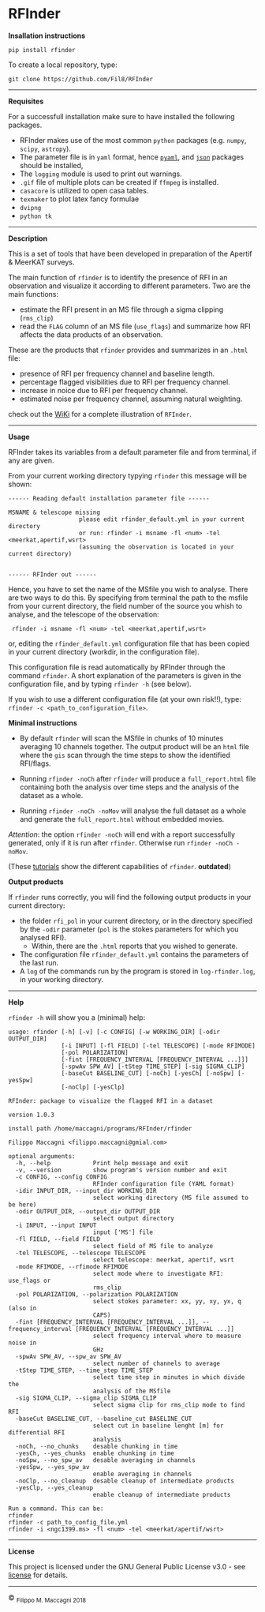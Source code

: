 # RFInder

**Insallation instructions**

```
pip install rfinder
```

To create a local repository, type:

```
git clone https://github.com/Fil8/RFInder
```

***

**Requisites**

For a successfull installation make sure to have installed the following packages.

- RFInder makes use of the most common `python` packages (e.g. `numpy`, `scipy`, `astropy`). 
- The parameter file is in `yaml` format, hence [`pyaml`](https://anaconda.org/anaconda/pyyaml), and [`json`](https://anaconda.org/conda-forge/json-c) packages should be installed,
- The `logging` module is used to print out warnings.
- `.gif` file of multiple plots can be created if `ffmpeg` is installed.
- `casacore` is utilized to open casa tables.
- `texmaker` to plot latex fancy formulae
- `dvipng`
- `python tk`



***
**Description**

This is a set of tools that have been developed in preparation of the Apertif & MeerKAT surveys.

The main function of `rfinder` is to identify the presence of RFI in an observation and visualize it according to different parameters. Two are the main functions:

- estimate the RFI present in an MS file through a sigma clipping (`rms_clip`)
- read the `FLAG` column of an MS file (`use_flags`) and summarize how RFI affects the data products of an observation. 

These are the products that `rfinder` provides and summarizes in an `.html` file:

- presence of RFI per frequency channel and baseline length.
- percentage flagged visibilities due to RFI per frequency channel. 
- increase in noice due to RFI per frequency channel.
- estimated noise per frequency channel, assuming natural weighting. 

check out the [WiKi](https://github.com/Fil8/RFInder/wiki) for a complete illustration of `RFInder`.

***
**Usage**

RFInder takes its variables from a default parameter file and from terminal, if any are given. 

From your current working directory typying `rfinder` this message will be shown: 

```
------ Reading default installation parameter file ------

MSNAME & telescope missing
              		please edit rfinder_default.yml in your current directory
              		or run: rfinder -i msname -fl <num> -tel <meerkat,apertif,wsrt>
              		(assuming the observation is located in your current directory)
                    

------ RFInder out ------
```

Hence, you have to set the name of the MSfile you wish to analyse. There are two ways to do this. By specifying from terminal the path to the msfile from your current directory, the field number of the source you whish to analyse, and the telescope of the observation:

```
 rfinder -i msname -fl <num> -tel <meerkat,apertif,wsrt>
```

or, editing the `rfinder_default.yml` configuration file that has been copied in your current directory (workdir, in the configuration file). 

This configuration file is read automatically by RFInder through the command `rfinder`. A short explanation of the parameters is given in the configuration file, and by typing `rfinder -h` (see below).

If you wish to use a different configuration file (at your own risk!!), type: `rfinder -c <path_to_configuration_file>`.

**Minimal instructions**

- By default `rfinder` will scan the MSfile in chunks of 10 minutes averaging 10 channels together. The output product will be an `html` file where the `gis` scan through the time steps to show the identified RFI/flags.

- Running `rfinder -noCh` after `rfinder` will produce a `full_report.html` file containing both the analysis over time steps and the analysis of the dataset as a whole.

- Running `rfinder -noCh -noMov` will analyse the full dataset as a whole and generate the `full_report.html` without embedded movies.

_Attention_: the option `rfinder -noCh` will end with a report successfully generated, only if it is run after `rfinder`. Otherwise run `rfinder -noCh -noMov`.

(These [tutorials](https://github.com/Fil8/RFInder/tree/master/tutorials) show the different capabilities of `rfinder`. **outdated**)


**Output products**

If `rfinder` runs correctly, you will find the following output products in your current directory: 

- the folder `rfi_pol` in your current directory, or in the directory specified by the `-odir` parameter (`pol` is the stokes parameters for which you analysed RFI). 
	- Within, there are the `.html` reports that you wished to generate. 
- The configuration file `rfinder_default.yml` contains the parameters of the last run.
- A `log` of the commands run by the program is stored in `log-rfinder.log`, in your working directory.

***

**Help**

`rfinder -h` will show you a (minimal) help:

```
usage: rfinder [-h] [-v] [-c CONFIG] [-w WORKING_DIR] [-odir OUTPUT_DIR]
               [-i INPUT] [-fl FIELD] [-tel TELESCOPE] [-mode RFIMODE]
               [-pol POLARIZATION]
               [-fint [FREQUENCY_INTERVAL [FREQUENCY_INTERVAL ...]]]
               [-spwAv SPW_AV] [-tStep TIME_STEP] [-sig SIGMA_CLIP]
               [-baseCut BASELINE_CUT] [-noCh] [-yesCh] [-noSpw] [-yesSpw]
               [-noClp] [-yesClp]

RFInder: package to visualize the flagged RFI in a dataset

version 1.0.3

install path /home/maccagni/programs/RFInder/rfinder

Filippo Maccagni <filippo.maccagni@gmial.com>

optional arguments:
  -h, --help            Print help message and exit
  -v, --version         show program's version number and exit
  -c CONFIG, --config CONFIG
                        RFInder configuration file (YAML format)
  -idir INPUT_DIR, --input_dir WORKING_DIR
                        select working directory (MS file assumed to be here)
  -odir OUTPUT_DIR, --output_dir OUTPUT_DIR
                        select output directory
  -i INPUT, --input INPUT
                        input ['MS'] file
  -fl FIELD, --field FIELD
                        select field of MS file to analyze
  -tel TELESCOPE, --telescope TELESCOPE
                        select telescope: meerkat, apertif, wsrt
  -mode RFIMODE, --rfimode RFIMODE
                        select mode where to investigate RFI: use_flags or
                        rms_clip
  -pol POLARIZATION, --polarization POLARIZATION
                        select stokes parameter: xx, yy, xy, yx, q (also in
                        CAPS)
  -fint [FREQUENCY_INTERVAL [FREQUENCY_INTERVAL ...]], --frequency_interval [FREQUENCY_INTERVAL [FREQUENCY_INTERVAL ...]]
                        select frequency interval where to measure noise in
                        GHz
  -spwAv SPW_AV, --spw_av SPW_AV
                        select number of channels to average
  -tStep TIME_STEP, --time_step TIME_STEP
                        select time step in minutes in which divide the
                        analysis of the MSfile
  -sig SIGMA_CLIP, --sigma_clip SIGMA_CLIP
                        select sigma clip for rms_clip mode to find RFI
  -baseCut BASELINE_CUT, --baseline_cut BASELINE_CUT
                        select cut in baseline lenght [m] for differential RFI
                        analysis
  -noCh, --no_chunks    desable chunking in time
  -yesCh, --yes_chunks  enable chunking in time
  -noSpw, --no_spw_av   desable averaging in channels
  -yesSpw, --yes_spw_av
                        enable averaging in channels
  -noClp, --no_cleanup  desable cleanup of intermediate products
  -yesClp, --yes_cleanup
                        enable cleanup of intermediate products

Run a command. This can be: 
rfinder 
rfinder -c path_to_config_file.yml
rfinder -i <ngc1399.ms> -fl <num> -tel <meerkat/apertif/wsrt>
```


***

**License**

This project is licensed under the GNU General Public License v3.0 - see [license](https://github.com/Fil8/RFInder/blob/master/LICENSE.md) for details.


 ***
 <p>&copy <sub> Filippo M. Maccagni 2018 </sub></p>
